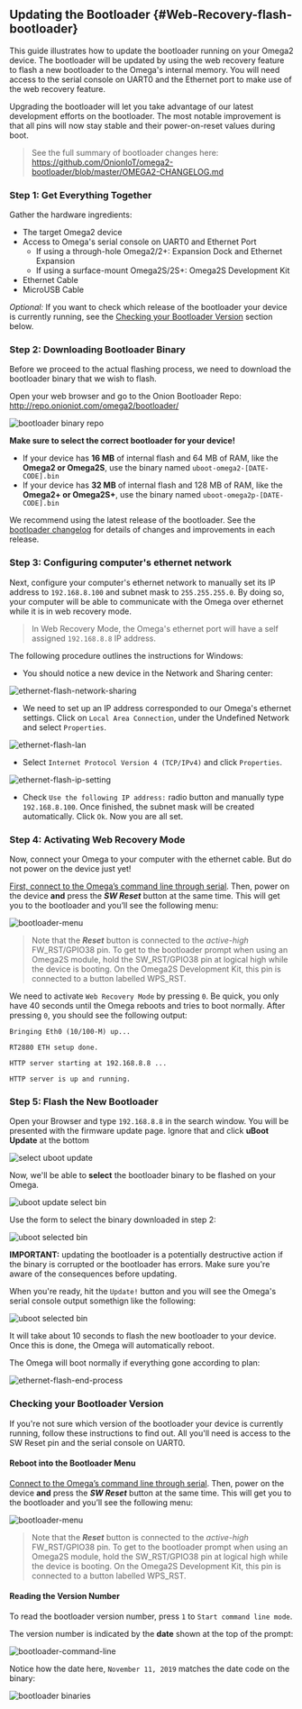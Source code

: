 ## Updating the Bootloader {#Web-Recovery-flash-bootloader}

This guide illustrates how to update the bootloader running on your Omega2 device. The bootloader will be updated by using the web recovery feature to flash a new bootloader to the Omega's internal memory. You will need access to the serial console on UART0 and the Ethernet port to make use of the web recovery feature.

Upgrading the bootloader will let you take advantage of our latest development efforts on the bootloader. The most notable improvement is that all pins will now stay stable and their power-on-reset values during boot.

> See the full summary of bootloader changes here: https://github.com/OnionIoT/omega2-bootloader/blob/master/OMEGA2-CHANGELOG.md


### Step 1: Get Everything Together

Gather the hardware ingredients:

* The target Omega2 device
* Access to Omega's serial console on UART0 and Ethernet Port
  * If using a through-hole Omega2/2+: Expansion Dock and Ethernet Expansion
  * If using a surface-mount Omega2S/2S+: Omega2S Development Kit
* Ethernet Cable
* MicroUSB Cable

*Optional:* If you want to check which release of the bootloader your device is currently running, see the [Checking your Bootloader Version](#Checking-your-Bootloader-Version) section below.


### Step 2: Downloading Bootloader Binary

Before we proceed to the actual flashing process, we need to download the bootloader binary that we wish to flash.

Open your web browser and go to the Onion Bootloader Repo: http://repo.onioniot.com/omega2/bootloader/ 

![bootloader binary repo](https://raw.githubusercontent.com/OnionIoT/Onion-Docs/master/Omega2/Documentation/Doing-Stuff/img/bootloader-update-0-repo.png)

**Make sure to select the correct bootloader for your device!**

* If your device has **16 MB** of internal flash and 64 MB of RAM, like the **Omega2 or Omega2S**, use the binary named `uboot-omega2-[DATE-CODE].bin`
* If your device has **32 MB** of internal flash and 128 MB of RAM, like the **Omega2+ or Omega2S+**, use the binary named `uboot-omega2p-[DATE-CODE].bin`

We recommend using the latest release of the bootloader. See the [bootloader changelog](https://github.com/OnionIoT/omega2-bootloader/blob/master/OMEGA2-CHANGELOG.md) for details of changes and improvements in each release.

### Step 3: Configuring computer's ethernet network

Next, configure your computer's ethernet network to manually set its IP address to `192.168.8.100` and subnet mask to `255.255.255.0`. By doing so, your computer will be able to communicate with the Omega over ethernet while it is in web recovery mode. 

> In Web Recovery Mode, the Omega's ethernet port will have a self assigned `192.168.8.8` IP address.


The following procedure outlines the instructions for Windows:

* You should notice a new device in the Network and Sharing center:

![ethernet-flash-network-sharing](https://raw.githubusercontent.com/OnionIoT/Onion-Docs/master/Omega2/Documentation/Doing-Stuff/img/ethernet-flash-network-sharing.png)

* We need to set up an IP address corresponded to our Omega's ethernet settings. Click on `Local Area Connection`, under the Undefined Network and select `Properties`.

![ethernet-flash-lan](https://raw.githubusercontent.com/OnionIoT/Onion-Docs/master/Omega2/Documentation/Doing-Stuff/img/ethernet-flash-lan.png)

* Select `Internet Protocol Version 4 (TCP/IPv4)` and click `Properties`.

![ethernet-flash-ip-setting](https://raw.githubusercontent.com/OnionIoT/Onion-Docs/master/Omega2/Documentation/Doing-Stuff/img/ethernet-flash-ip-setting.png)

* Check `Use the following IP address:` radio button and manually type `192.168.8.100`. Once finished, the subnet mask will be created automatically. Click `Ok`. Now you are all set.

### Step 4: Activating Web Recovery Mode

Now, connect your Omega to your computer with the ethernet cable. But do not power on the device just yet!

[First, connect to the Omega’s command line through serial](https://docs.onion.io/omega2-docs/connecting-to-the-omega-terminal.html#connecting-to-the-omega-terminal-serial). Then, power on the device **and** press the **_SW Reset_** button at the same time.  This will get you to the bootloader and you’ll see the following menu: 

![bootloader-menu](https://raw.githubusercontent.com/OnionIoT/Onion-Docs/master/Omega2/Documentation/Doing-Stuff/img/bootloader-menu.PNG)

> Note that the **_Reset_** button is connected to the _active-high_ FW_RST/GPIO38 pin. To get to the bootloader prompt when using an Omega2S module, hold the SW_RST/GPIO38 pin at logical high while the device is booting. On the Omega2S Development Kit, this pin is connected to a button labelled WPS_RST.

We need to activate `Web Recovery Mode` by pressing `0`. Be quick, you only have 40 seconds until the Omega reboots and tries to boot normally. After pressing `0`, you should see the following output:
```
Bringing Eth0 (10/100-M) up...

RT2880 ETH setup done.

HTTP server starting at 192.168.8.8 ...

HTTP server is up and running.
```


### Step 5: Flash the New Bootloader

Open your Browser and type `192.168.8.8` in the search window. You will be presented with the firmware update  page. Ignore that and click **uBoot Update** at the bottom

![select uboot update](https://raw.githubusercontent.com/OnionIoT/Onion-Docs/master/Omega2/Documentation/Doing-Stuff/img/bootloader-update-0.png)

Now, we'll be able to **select** the bootloader binary to be flashed on your Omega. 

![uboot update select bin](https://raw.githubusercontent.com/OnionIoT/Onion-Docs/master/Omega2/Documentation/Doing-Stuff/img/bootloader-update-1-uboot-update.png)

Use the form to select the binary downloaded in step 2:

![uboot selected bin](https://raw.githubusercontent.com/OnionIoT/Onion-Docs/master/Omega2/Documentation/Doing-Stuff/img/bootloader-update-2-uboot-selected.png)

**IMPORTANT:** updating the bootloader is a potentially destructive action if the binary is corrupted or the bootloader has errors. Make sure you're aware of the consequences before updating.

When you're ready, hit the `Update!` button and you will see the Omega's serial console output somethign like the following:

![uboot selected bin](https://raw.githubusercontent.com/OnionIoT/Onion-Docs/master/Omega2/Documentation/Doing-Stuff/img/bootloader-update-3-updating.png)

It will take about 10 seconds to flash the new bootloader to your device. Once this is done, the Omega will automatically reboot.

The Omega will boot normally if everything gone according to plan:

![ethernet-flash-end-process](https://raw.githubusercontent.com/OnionIoT/Onion-Docs/master/Omega2/Documentation/Doing-Stuff/img/ethernet-flash-end-process.png)



### Checking your Bootloader Version

If you're not sure which version of the bootloader your device is currently running, follow these instructions to find out. All you'll need is access to the SW Reset pin and the serial console on UART0.

#### Reboot into the Bootloader Menu

[Connect to the Omega’s command line through serial](https://docs.onion.io/omega2-docs/connecting-to-the-omega-terminal.html#connecting-to-the-omega-terminal-serial). Then, power on the device **and** press the **_SW Reset_** button at the same time.  This will get you to the bootloader and you’ll see the following menu: 

![bootloader-menu](https://raw.githubusercontent.com/OnionIoT/Onion-Docs/master/Omega2/Documentation/Doing-Stuff/img/bootloader-update-4a-bootloader-menu.png)

> Note that the **_Reset_** button is connected to the _active-high_ FW_RST/GPIO38 pin. To get to the bootloader prompt when using an Omega2S module, hold the SW_RST/GPIO38 pin at logical high while the device is booting. On the Omega2S Development Kit, this pin is connected to a button labelled WPS_RST.

#### Reading the Version Number

To read the bootloader version number, press `1` to `Start command line mode`. 

The version number is indicated by the **date** shown at the top of the prompt:

![bootloader-command-line](https://raw.githubusercontent.com/OnionIoT/Onion-Docs/master/Omega2/Documentation/Doing-Stuff/img/bootloader-update-4-check-version.png)


Notice how the date here, `November 11, 2019` matches the date code on the binary:

![bootloader binaries](https://raw.githubusercontent.com/OnionIoT/Onion-Docs/master/Omega2/Documentation/Doing-Stuff/img/bootloader-update-5-available-bins.png)
